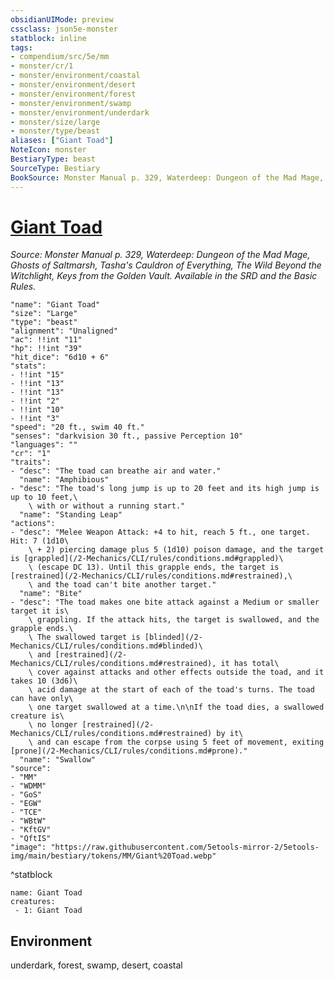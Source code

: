 ```yaml
---
obsidianUIMode: preview
cssclass: json5e-monster
statblock: inline
tags:
- compendium/src/5e/mm
- monster/cr/1
- monster/environment/coastal
- monster/environment/desert
- monster/environment/forest
- monster/environment/swamp
- monster/environment/underdark
- monster/size/large
- monster/type/beast
aliases: ["Giant Toad"]
NoteIcon: monster
BestiaryType: beast
SourceType: Bestiary
BookSource: Monster Manual p. 329, Waterdeep: Dungeon of the Mad Mage, Ghosts of Saltmarsh, Tasha's Cauldron of Everything, The Wild Beyond the Witchlight, Keys from the Golden Vault. Available in the SRD and the Basic Rules.
---
```

# [Giant Toad](2-Mechanics\CLI\bestiary\beast/giant-toad.md)
*Source: Monster Manual p. 329, Waterdeep: Dungeon of the Mad Mage, Ghosts of Saltmarsh, Tasha's Cauldron of Everything, The Wild Beyond the Witchlight, Keys from the Golden Vault. Available in the SRD and the Basic Rules.*  

```statblock
"name": "Giant Toad"
"size": "Large"
"type": "beast"
"alignment": "Unaligned"
"ac": !!int "11"
"hp": !!int "39"
"hit_dice": "6d10 + 6"
"stats":
- !!int "15"
- !!int "13"
- !!int "13"
- !!int "2"
- !!int "10"
- !!int "3"
"speed": "20 ft., swim 40 ft."
"senses": "darkvision 30 ft., passive Perception 10"
"languages": ""
"cr": "1"
"traits":
- "desc": "The toad can breathe air and water."
  "name": "Amphibious"
- "desc": "The toad's long jump is up to 20 feet and its high jump is up to 10 feet,\
    \ with or without a running start."
  "name": "Standing Leap"
"actions":
- "desc": "Melee Weapon Attack: +4 to hit, reach 5 ft., one target. Hit: 7 (1d10\
    \ + 2) piercing damage plus 5 (1d10) poison damage, and the target is [grappled](/2-Mechanics/CLI/rules/conditions.md#grappled)\
    \ (escape DC 13). Until this grapple ends, the target is [restrained](/2-Mechanics/CLI/rules/conditions.md#restrained),\
    \ and the toad can't bite another target."
  "name": "Bite"
- "desc": "The toad makes one bite attack against a Medium or smaller target it is\
    \ grappling. If the attack hits, the target is swallowed, and the grapple ends.\
    \ The swallowed target is [blinded](/2-Mechanics/CLI/rules/conditions.md#blinded)\
    \ and [restrained](/2-Mechanics/CLI/rules/conditions.md#restrained), it has total\
    \ cover against attacks and other effects outside the toad, and it takes 10 (3d6)\
    \ acid damage at the start of each of the toad's turns. The toad can have only\
    \ one target swallowed at a time.\n\nIf the toad dies, a swallowed creature is\
    \ no longer [restrained](/2-Mechanics/CLI/rules/conditions.md#restrained) by it\
    \ and can escape from the corpse using 5 feet of movement, exiting [prone](/2-Mechanics/CLI/rules/conditions.md#prone)."
  "name": "Swallow"
"source":
- "MM"
- "WDMM"
- "GoS"
- "EGW"
- "TCE"
- "WBtW"
- "KftGV"
- "QftIS"
"image": "https://raw.githubusercontent.com/5etools-mirror-2/5etools-img/main/bestiary/tokens/MM/Giant%20Toad.webp"
```
^statblock

```encounter-table
name: Giant Toad
creatures:
 - 1: Giant Toad
```

## Environment

underdark, forest, swamp, desert, coastal